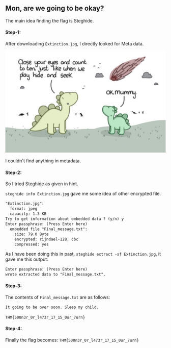 ## Mon, are we going to be okay?
The main idea finding the flag is Steghide.

#### Step-1:
After downloading `Extinction.jpg`, I directly looked for Meta data.

<img src="Extinction.jpg">

I couldn't find anything in metadata.

#### Step-2:
So I tried Steghide as given in hint.

`steghide info Extinction.jpg` gave me some idea of other encrypted file.

```
"Extinction.jpg":
  format: jpeg
  capacity: 1.3 KB
Try to get information about embedded data ? (y/n) y
Enter passphrase: (Press Enter here)
  embedded file "Final_message.txt":
    size: 79.0 Byte
    encrypted: rijndael-128, cbc
    compressed: yes
```

As I have been doing this in past, `steghide extract -sf Extinction.jpg`, it gave me this output:

```
Enter passphrase: (Press Enter here)
wrote extracted data to "Final_message.txt".
```

#### Step-3:
The contents of `Final_message.txt` are as follows:

```
It going to be over soon. Sleep my child.

THM{500n3r_0r_l473r_17_15_0ur_7urn}
```

#### Step-4:
Finally the flag becomes:
`THM{500n3r_0r_l473r_17_15_0ur_7urn}`